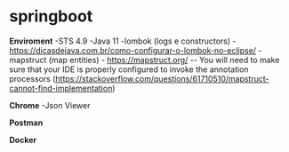 # springboot


**Enviroment**
-STS 4.9
-Java 11
-lombok  (logs e constructors) - https://dicasdejava.com.br/como-configurar-o-lombok-no-eclipse/
-mapstruct (map entities) - https://mapstruct.org/
-- You will need to make sure that your IDE is properly configured to invoke the annotation processors (https://stackoverflow.com/questions/61710510/mapstruct-cannot-find-implementation)




**Chrome**
-Json Viewer


**Postman**

**Docker**
